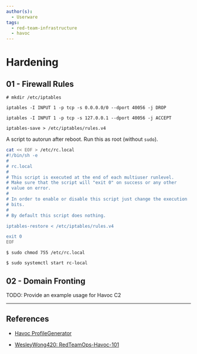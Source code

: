 ```yaml
---
author(s):
  - Userware
tags:
  - red-team-infrastructure
  - havoc
---
```

# Hardening

## 01 - Firewall Rules

```
# mkdir /etc/iptables

iptables -I INPUT 1 -p tcp -s 0.0.0.0/0 --dport 40056 -j DROP

iptables -I INPUT 1 -p tcp -s 127.0.0.1 --dport 40056 -j ACCEPT

iptables-save > /etc/iptables/rules.v4
```

A script to autorun after reboot. Run this as root (without `sudo`).

```bash
cat << EOF > /etc/rc.local
#!/bin/sh -e
#
# rc.local
#
# This script is executed at the end of each multiuser runlevel.
# Make sure that the script will "exit 0" on success or any other
# value on error.
#
# In order to enable or disable this script just change the execution
# bits.
#
# By default this script does nothing.

iptables-restore < /etc/iptables/rules.v4

exit 0
EOF
```

```
$ sudo chmod 755 /etc/rc.local

$ sudo systemctl start rc-local
```

## 02 - Domain Fronting

TODO: Provide an example usage for Havoc C2

---
## References

- [Havoc ProfileGenerator](https://github.com/0xv1n/Havoc-ProfileGenerator)

- [WesleyWong420: RedTeamOps-Havoc-101](https://github.com/WesleyWong420/RedTeamOps-Havoc-101)